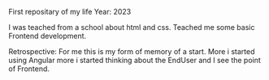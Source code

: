 First repositary of my life
Year: 2023

I was teached from a school about html and css. Teached me some basic Frontend development. 

Retrospective:
For me this is my form of memory of a start. 
More i started using Angular more i started thinking about the EndUser and I see the point of Frontend.
